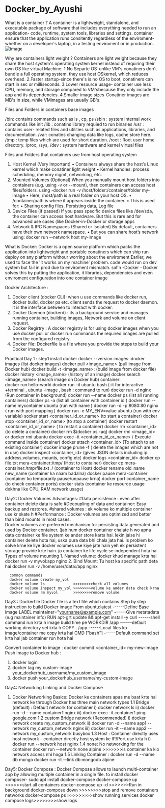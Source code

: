 # Docker_by_Ayushi
What is a container ?
A container is a lightweight, standalone, and executable package of software that includes everything needed to run an application- code, runtime, system tools, libraries and settings.
container ensure that the application runs consitently regardless of the enviroment- whether on a developer's laptop, in a testing enviroment or in production.
![image](https://github.com/user-attachments/assets/1969cc8a-5aad-43be-8da9-363b321ce35d)

Why are containers light weight ?
Containers are light weight because they share the host system's operating system kernel instead of requiring their own OS like virtual Machine.
1.No Separte OS-unlike VM's conatiners don't bundle a full operating system. they use host OSkernel, which reduces overhead.
2.Faster startup-since there's is no OS to boot, conatiners can start in sec or milliseconds.
3.Lower resource usage- container use less CPU, memory, and storage compared to VM'sbecause they only include the app and its dependencies.
4.Smaller image sizes-Conatiner images are MB's in size, while VMimages are usually GB's.

Files and Folders in containers base images

/bin: contains commands such as ls , cp, ps
/sbin : system internal work commands like init
/lib : conatins library requied to run binaries
/usr : contains user- related files and utilities such as applications, libraries, and documentation.
/var: conatins changing data like logs, cache store here.
/tmp : temp files which are used for short duration.
/root : Root user home directory.
/proc, /sys, /dev : system hardware and kernel virtual files  

Files and Folders that containers use from host operating system
1. Host Kernel (Very Important)
• Containers always share the host’s Linux kernel which make conatiner light weight
• Kernel handles: process scheduling, memory mgmt, networking, etc.
2. Mounted Volumes (Optional)
When you manually mount host folders into containers (e.g. using -v or --mount), then containers can access host files/folders. using -docker run -v /host/folder:/container/folder my-image
•	Here, /host/path is a real folder on your host OS.
•	/container/path is where it appears inside the container.
•	This is used for:
•	Sharing config files, Persisting data,	Log file
3. Device Files (if passed)
If you pass specific device files like /dev/sda, the container can access host hardware. But this is rare and for advanced use cases (like Docker-in-Docker or storage apps
4. Network & IPC Namespaces (Shared or Isolated)
By default, containers have their own network namespace.
•	But you can share host’s network using:
docker run --network host my-image

What is Docker: Docker is a open source platform which packs the application into lightweight and portable conatiners which can ship run deploy on any platform withour worring about the enviroment
Earlier, we used to face the 'it works on my machine' problem. code would run on dev system but fail in prod due to enviroment mismatch.
sol'n -Docker - Docker solves this by putting the application, it libraries, dependencies and even enviroment configuration into one container image 


Docker Architecture :
1. Docker client (docker CLI): when u use commands like docker run, docker build, docker ps etc. client sends the request to docker daemon. it is the interface between to interact with docker.
2. Docker Daemon (dockerd) : its a background service and manages running container, building images, Network and volume on client request.
3. Docker Regirtry : A docker registry is for using docker images when you use docker pull or docker run commands the required images are pulled from the configured registry.
4. Docker file: Dockerfile is a file where you provide the steps to build your Docker images.

Practical
Day 1 : 
step1 install docker
       docker --version
     images:
       docker images (list docker images)
       docker pull <image_name> (pull image from Docker hub)
       docker build -t <image_name>:<tag> (build image from docker file)
       docker history <image_name> (history of an image)
       docker search <image_name> (search image on Docker hub)
     container:  
       docker run hello-world
       docker run -it ubuntu bash (-it for interactive +terminal , ubuntu -image , bash : command to run)
       docker run -d nginx (Run container in background)
       docker run --name 
       docker ps (list all running containers)
       docker ps -a (list all container with container id )
       docker run --name mycontainer ubuntu (run with name )
       docker run -d -p 8080:80 nginx ( run with port mapping )
       docker run -e MY_ENV=value ubuntu (run with env variable)
       socker start <container_id_or_name> (to start a container)
       docker stop <container_id_or_name>  (to stop a container)
       docker restart <container_id_or_name> ( to restart a container)
       docker rm <container_id> (to delete a container)
       docker rm $(docker ps -aq)
       docker rmi <image_id> or docker rmi ubuntu
       docker exec -it <container_id_or_name> ( Execute command inside container)
       docker attach <container_id> (To attach to an existing container)
       docker image prune -f ( delete the images which are not in use)
       docker inspect <container_id> (gives JSON details including ip address,volumes, mounts, config etc)
       docker logs <container_id>
       docker cp file.txt mera-container:/tmp/ (Host to container)
       docker cp mera-container:/tmp/file.txt ./ (container to Host)
       docker rename old_name new_name (container ka naam badalna)
       docker pause mera-container (container ko temporarily pause/unpause krna)
       docker port container_name (to check container ports)
       docker stats (container ke resource usage dekhna like CPU, RAM network usage)


Day2: Docker Volumes
  Advantages: 
  #Data persistence : even after container delete data is safe
  #Decoupling of data and container: Easy backup and restores.
  #shared volumes : ek volume ko multiple container use kr skate h
  #Performance : Docker volumes are optimized and better than bind mounts in most cases.  
      Docker volumes are preferred mechanism for persisting data generated and used by Docker container. (jab hum docker container chalate h wo apna data container ke file system ke ander store karta hai. lekin jaise hi container delete hota hai, uska pura data bhi 
      chala jata hai. is problem ko solve krne ke liye docker volumes use kiye jate hain yeh ek persistent storage provide krte hain. jo container ke life cycle se independent hota hai.
      Types of volume mounting 
      1. Named volume: docker khud manage krta hai 
      docker run -v myvol:app nginx
      2. Bind Mount: Tu host ka specific path deta hai
      docker run -v /home/user/data:/app nginx

      common commands 
      docker volume create my_vol 
      docker volume ls             >>>>>>>>check all volumes
      docker volume inspect my_vol >>>>>>>>volume ke ander data check krna
      docker volume rm myvol       >>>>>>>>remove volume

Day3 : Dockerfile
  Docker file is a text file which contains Step by step instruction to build Docker image 
  From ubuntu:latest                                  ------Define Base image
  LABEL maintainer="yourname@example.com"             ------Give metatadata (e.g maintainer info)
  RUN apt-grt update && apt-get install -y curl       ------shell command run krta h image build time pe
  WORKDIR /app                                        ------default working directory set krta h
  COPY . /app                                         ------Local files ko image/container me copy krta hai
  CMD ["bash"]                                        ------Default command set krta hai jab container run hota hai

Convert container to image : docker commit <container_id> my-new-image
Push image to Docker hub : 
1. docker login
2. docker tag my custom-image your_dockerhub_username/my_custom_image
3. docker push your_dockerhub_username/my-custom-image

Day4: Networking Linking and Docker Compose
1. Docker Networking Basics: Docker ke containers apas me baat krte hai network ke through
   Docker has three main network types
  1.1 Bridge (default) : Default network for container
   i) docker network ls
   ii) docker run -d --name container1 nginx
   iii) docker exec -it container1 ping google.com
   1.2 custom Bridge network (Recommended)
   i) docker network create my_custom_network
   ii) docker run -d --name app1 --network my_custom_network nginx
   iii) docker run -it --name app2 --network my_custom_network busybox
   1.3 Host : Container directly uses host network - container directly host system ke IP/Port use krta h
   i) docker run --network host nginx
   1.4 none: No networking for the container
    docker run --network none alpine  >>>>>>>is container ka kio network access nhi hoga
   1.5 Linking Container :
    docker run -d --name db mongo
    docker run -it --link db:mongodb alpine

 Day5: Docker Compose : Docker Compose allows to launch multi-container app by allowing multiple container in a single file.
 to install docker composer-  sudo apt install docker-compose
  docker-compose up >>>>>>start all containers
  docker-compose up -d >>>>>>>Run in background
  docker-compose down >>>>>>>>stop and remove containers networks
  docker-compose ps >>>>>>>>>show running services
  docker compose logs>>>>>>>>show logs
  
  
   



  
      
       
      
       
       
       
       
